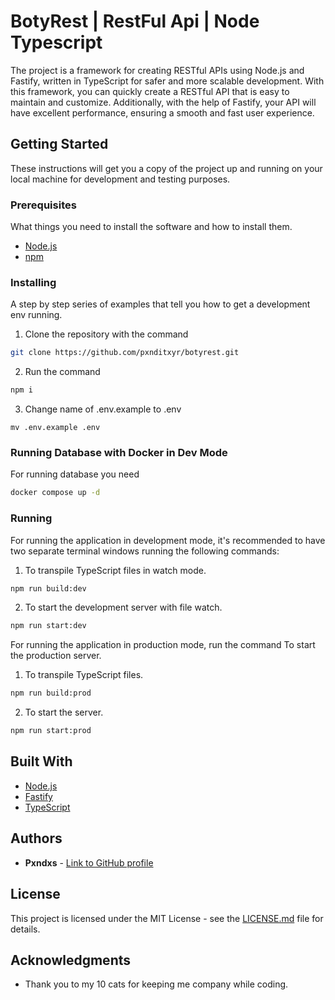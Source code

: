# BotyRest | RestFul Api | Node Typescript

The project is a framework for creating RESTful APIs using Node.js and Fastify, written in TypeScript for safer and more scalable development. With this framework, you can quickly create a RESTful API that is easy to maintain and customize. Additionally, with the help of Fastify, your API will have excellent performance, ensuring a smooth and fast user experience.

## Getting Started

These instructions will get you a copy of the project up and running on your local machine for development and testing purposes.

### Prerequisites

What things you need to install the software and how to install them.

- [Node.js](https://nodejs.org/)
- [npm](https://www.npmjs.com/)

### Installing

A step by step series of examples that tell you how to get a development env running.

1. Clone the repository with the command 

```bash
git clone https://github.com/pxnditxyr/botyrest.git
```

2. Run the command 
```bash
npm i
```

3. Change name of .env.example to .env
```
mv .env.example .env
```

### Running Database with Docker in Dev Mode

For running database you need 
```bash
docker compose up -d
```

### Running

For running the application in development mode, it's recommended to have two separate terminal windows running the following commands:

1. To transpile TypeScript files in watch mode.

```bash
npm run build:dev
```
2. To start the development server with file watch.

```bash
npm run start:dev
```

For running the application in production mode, run the command
To start the production server.

1. To transpile TypeScript files.

```bash
npm run build:prod
```
2. To start the server.

```bash
npm run start:prod
```


## Built With

* [Node.js](https://nodejs.org/)
* [Fastify](https://www.fastify.io/)
* [TypeScript](https://www.typescriptlang.org/)

## Authors

* **Pxndxs** - [Link to GitHub profile](https://github.com/pxnditxyr)

## License

This project is licensed under the MIT License - see the [LICENSE.md](LICENSE.md) file for details.

## Acknowledgments

* Thank you to my 10 cats for keeping me company while coding.
